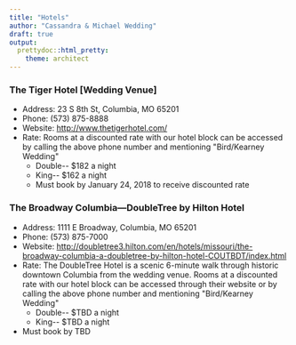 ```yaml
---
title: "Hotels"
author: "Cassandra & Michael Wedding"
draft: true
output:
  prettydoc::html_pretty:
    theme: architect
---
```


<style>
header {
background-image: url(img/header2.jpeg) !important;
}
</style>

### The Tiger Hotel [Wedding Venue]
- Address: 23 S 8th St, Columbia, MO 65201
- Phone: (573) 875-8888
- Website: http://www.thetigerhotel.com/
- Rate: Rooms at a discounted rate with our hotel block can be accessed by calling the above phone number and mentioning "Bird/Kearney Wedding"
    - Double-- $182 a night
    - King-- $162 a night
    - Must book by January 24, 2018 to receive discounted rate

### The Broadway Columbia—DoubleTree by Hilton Hotel
- Address: 1111 E Broadway, Columbia, MO 65201
- Phone: (573) 875-7000
- Website: http://doubletree3.hilton.com/en/hotels/missouri/the-broadway-columbia-a-doubletree-by-hilton-hotel-COUTBDT/index.html
- Rate: The DoubleTree Hotel is a scenic 6-minute walk through historic downtown Columbia from the wedding venue. Rooms at a discounted rate with our hotel block can be accessed through their website or by calling the above phone number and mentioning "Bird/Kearney Wedding"
    - Double-- $TBD a night
    - King-- $TBD a night
- Must book by TBD
